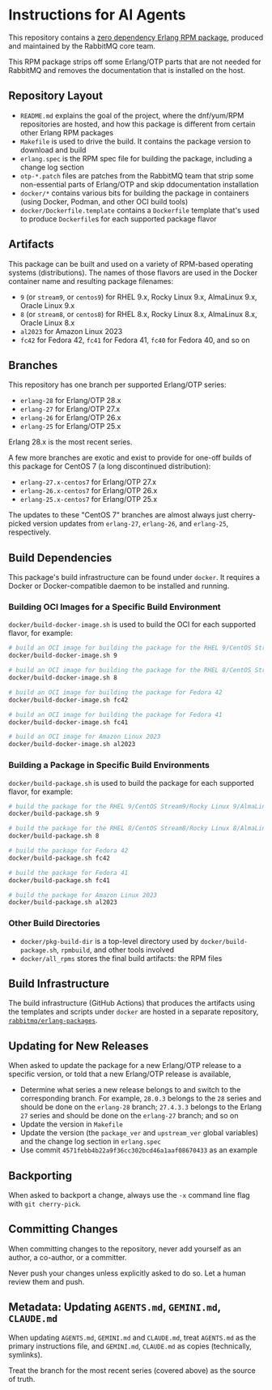 # Instructions for AI Agents

This repository contains a [zero dependency Erlang RPM package](https://github.com/rabbitmq/erlang-rpm/),
produced and maintained by the RabbitMQ core team.

This RPM package strips off some Erlang/OTP parts that are not needed for RabbitMQ and removes
the documentation that is installed on the host.

## Repository Layout

 * `README.md` explains the goal of the project, where the dnf/yum/RPM repositories are hosted, and how
   this package is different from certain other Erlang RPM packages
 * `Makefile` is used to drive the build. It contains the package version to download and build
 * `erlang.spec` is the RPM spec file for building the package, including a change log section
 * `otp-*.patch` files are patches from the RabbitMQ team that strip some non-essential parts of Erlang/OTP
   and skip ddocumentation installation
 * `docker/*` contains various bits for building the package in containers (using Docker, Podman, and other OCI build tools)
 * `docker/Dockerfile.template` contains a `Dockerfile` template that's used to produce `Dockerfile`s for each supported package
   flavor

## Artifacts

This package can be built and used on a variety of RPM-based operating systems (distributions). The names of those
flavors are used in the Docker container name and resulting package filenames:

 * `9` (or `stream9`, or `centos9`) for RHEL 9.x, Rocky Linux 9.x, AlmaLinux 9.x, Oracle Linux 9.x
 * `8` (or `stream8`, or `centos8`) for RHEL 8.x, Rocky Linux 8.x, AlmaLinux 8.x, Oracle Linux 8.x
 * `al2023` for Amazon Linux 2023
 * `fc42` for Fedora 42, `fc41` for Fedora 41, `fc40` for Fedora 40, and so on

## Branches

This repository has one branch per supported Erlang/OTP series:

 * `erlang-28` for Erlang/OTP 28.x
 * `erlang-27` for Erlang/OTP 27.x
 * `erlang-26` for Erlang/OTP 26.x
 * `erlang-25` for Erlang/OTP 25.x

Erlang 28.x is the most recent series.

A few more branches are exotic and exist to provide for one-off builds of this package for CentOS 7 (a long discontinued distribution):

 * `erlang-27.x-centos7` for Erlang/OTP 27.x
 * `erlang-26.x-centos7` for Erlang/OTP 26.x
 * `erlang-25.x-centos7` for Erlang/OTP 25.x

The updates to these "CentOS 7" branches are almost always just cherry-picked version updates
from `erlang-27`, `erlang-26`, and `erlang-25`, respectively.

## Build Dependencies

This package's build infrastructure can be found under `docker`. It requires a Docker or Docker-compatible daemon
to be installed and running.

### Building OCI Images for a Specific Build Environment

`docker/build-docker-image.sh` is used to build the OCI for each supported flavor, for example:

```bash
# build an OCI image for building the package for the RHEL 9/CentOS Stream9/Rocky Linux 9/AlmaLinux 9/Oracle Linux 9 family
docker/build-docker-image.sh 9
```

```bash
# build an OCI image for building the package for the RHEL 8/CentOS Stream8/Rocky Linux 8/AlmaLinux 8/Oracle Linux 8 family
docker/build-docker-image.sh 8
```

```bash
# build an OCI image for building the package for Fedora 42
docker/build-docker-image.sh fc42

# build an OCI image for building the package for Fedora 41
docker/build-docker-image.sh fc41
```

```bash
# build an OCI image for Amazon Linux 2023
docker/build-docker-image.sh al2023
```

### Building a Package in Specific Build Environments

`docker/build-package.sh` is used to build the package for each supported flavor, for example:

```bash
# build the package for the RHEL 9/CentOS Stream9/Rocky Linux 9/AlmaLinux 9/Oracle Linux 9 family
docker/build-package.sh 9
```

```bash
# build the package for the RHEL 8/CentOS Stream8/Rocky Linux 8/AlmaLinux 8/Oracle Linux 8 family
docker/build-package.sh 8
```

```bash
# build the package for Fedora 42
docker/build-package.sh fc42

# build the package for Fedora 41
docker/build-package.sh fc41
```

```bash
# build the package for Amazon Linux 2023
docker/build-package.sh al2023
```

### Other Build Directories

 * `docker/pkg-build-dir` is a top-level directory used by `docker/build-package.sh`, `rpmbuild`, and other tools involved
 * `docker/all_rpms` stores the final build artifacts: the RPM files

## Build Infrastructure

The build infrastructure (GitHub Actions) that produces the artifacts using the templates and scripts under `docker`
are hosted in a separate repository, [`rabbitmq/erlang-packages`](https://github.com/rabbitmq/erlang-packages).

## Updating for New Releases

When asked to update the package for a new Erlang/OTP release to a specific version, or told
that a new Erlang/OTP release is available,

 * Determine what series a new release belongs to and switch to the corresponding branch.
   For example, `28.0.3` belongs to the `28` series and should be done on the `erlang-28` branch;
   `27.4.3.3` belongs to the Erlang `27` series and should be done on the `erlang-27` branch; and so on
 * Update the version in `Makefile`
 * Update the version (the `package_ver` and `upstream_ver` global variables) and the change log section in `erlang.spec`
 * Use commit `4571febb4b22a9f36cc302bcd46a1aaf08670433` as an example

## Backporting

When asked to backport a change, always use the `-x` command line flag with `git cherry-pick`.

## Committing Changes

When committing changes to the repository, never add yourself as an author, a co-author, or a committer.

Never push your changes unless explicitly asked to do so. Let a human review them and push.

## Metadata: Updating `AGENTS.md`, `GEMINI.md`, `CLAUDE.md`

When updating `AGENTS.md`, `GEMINI.md` and `CLAUDE.md`, treat `AGENTS.md` as the primary instructions file,
and `GEMINI.md`, `CLAUDE.md` as copies (technically, symlinks).

Treat the branch for the most recent series (covered above) as the source of truth.
